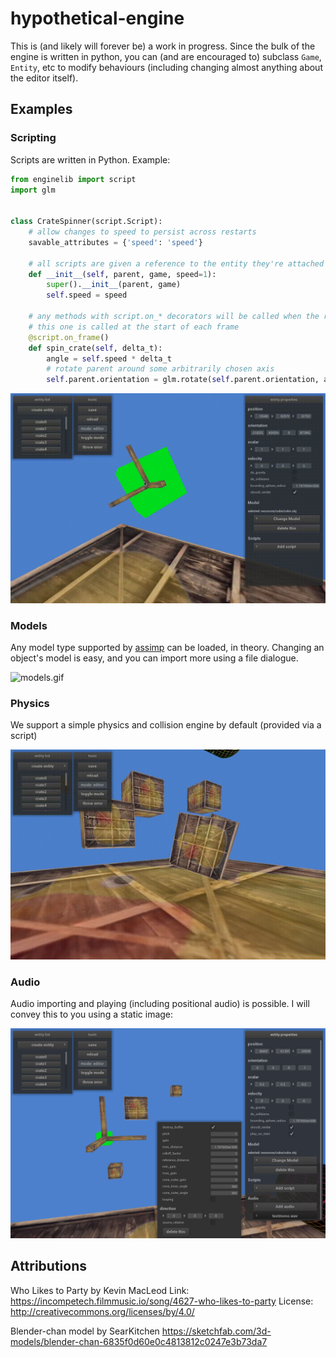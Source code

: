 # hypothetical-engine

This is (and likely will forever be) a work in progress. Since the bulk of the engine is written in python, you can (and are encouraged to) subclass `Game`, `Entity`, etc to modify behaviours (including changing almost anything about the editor itself).

## Examples

### Scripting

Scripts are written in Python. Example:

```py
from enginelib import script
import glm


class CrateSpinner(script.Script):
    # allow changes to speed to persist across restarts
    savable_attributes = {'speed': 'speed'}

    # all scripts are given a reference to the entity they're attached to and the game god object
    def __init__(self, parent, game, speed=1):
        super().__init__(parent, game)
        self.speed = speed

    # any methods with script.on_* decorators will be called when the relevant event occurs
    # this one is called at the start of each frame
    @script.on_frame()
    def spin_crate(self, delta_t):
        angle = self.speed * delta_t
        # rotate parent around some arbitrarily chosen axis
        self.parent.orientation = glm.rotate(self.parent.orientation, angle, glm.vec3(0.5, 1, 0))
```

![scripts.gif](https://github.com/biglizards/hypothetical-engine/raw/master/resources/script.gif)

### Models
Any model type supported by [assimp](https://github.com/assimp/assimp) can be loaded, in theory. Changing an object's model is easy, and you can import more using a file dialogue.

![models.gif](https://github.com/biglizards/hypothetical-engine/raw/master/resources/models.gif)

### Physics
We support a simple physics and collision engine by default (provided via a script)

![physics.gif](https://github.com/biglizards/hypothetical-engine/raw/master/resources/physics.gif)

### Audio
Audio importing and playing (including positional audio) is possible. I will convey this to you using a static image:

![audio.png](https://github.com/biglizards/hypothetical-engine/raw/master/resources/audio.png)

## Attributions
Who Likes to Party by Kevin MacLeod
Link: https://incompetech.filmmusic.io/song/4627-who-likes-to-party
License: http://creativecommons.org/licenses/by/4.0/

Blender-chan model by SearKitchen
https://sketchfab.com/3d-models/blender-chan-6835f0d60e0c4813812c0247e3b73da7